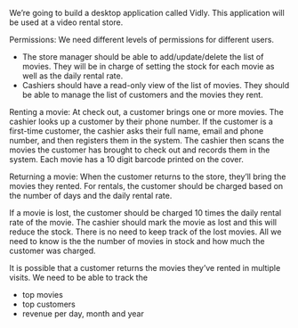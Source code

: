 We’re going to build a desktop application called Vidly. This application will be used at a video rental store. 

Permissions: 
We need different levels of permissions for different users.
  - The store manager should be able to add/update/delete the list of movies. They will be in charge of setting the stock for each movie as well as the daily rental rate.
  - Cashiers should have a read-only view of the list of movies. They should be able to manage the list of customers and the movies they rent.

Renting a movie:
At check out, a customer brings one or more movies. The cashier looks up a customer by their phone number. If the customer is a first-time customer, the cashier asks their full name, email and phone number, and then registers them in the system. The cashier then scans the movies the customer has brought to check out and records them in the system. Each movie has a 10 digit barcode printed on the cover. 

Returning a movie: 
When the customer returns to the store, they’ll bring the movies they rented.
For rentals, the customer should be charged based on the number of days and the daily rental rate.


 If a movie is lost, the customer should be charged 10 times the daily rental rate of the movie. The cashier should mark the movie as lost and this will reduce the stock. There is no need to keep track of the lost movies. All we need to know is the the number of movies in stock and how much the customer was charged.


It is possible that a customer returns the movies they’ve rented in multiple visits.
We need to be able to track the
- top movies
- top customers
- revenue per day, month and year

